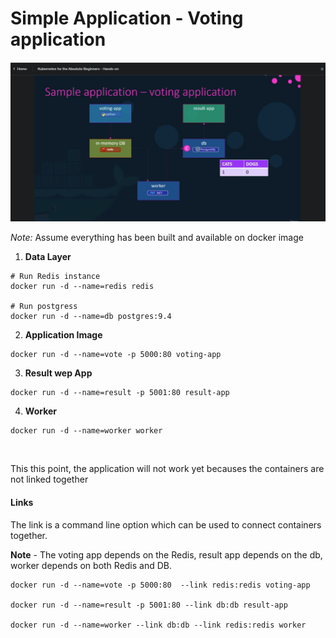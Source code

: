 # Simple Application - Voting application

![](voting-app.png)

_Note:_ Assume everything has been built and available on docker image

1. **Data Layer**

```
# Run Redis instance
docker run -d --name=redis redis

# Run postgress
docker run -d --name=db postgres:9.4
```

2. **Application Image**

```
docker run -d --name=vote -p 5000:80 voting-app
```

3. **Result wep App**

```
docker run -d --name=result -p 5001:80 result-app
```

4. **Worker**

```
docker run -d --name=worker worker
```

<br>

This this point, the application will not work yet becauses the containers are not linked together

#### Links 

The link is a command line option which can be  used to connect containers together.

**Note** - The voting app depends on the Redis, result app depends on the db, worker depends on both Redis and DB.

```
docker run -d --name=vote -p 5000:80  --link redis:redis voting-app

docker run -d --name=result -p 5001:80 --link db:db result-app

docker run -d --name=worker --link db:db --link redis:redis worker
```